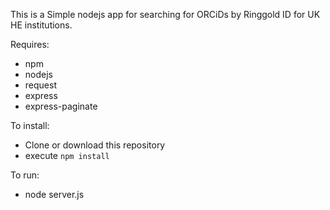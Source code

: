 This is a Simple nodejs app for searching for ORCiDs by Ringgold ID for UK HE institutions.

Requires:

* npm
* nodejs
* request
* express
* express-paginate

To install:
* Clone or download this repository
* execute `npm install`

To run:
* node server.js